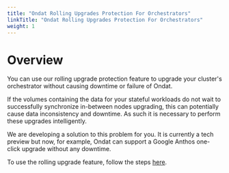 ```yaml
---
title: "Ondat Rolling Upgrades Protection For Orchestrators"
linkTitle: "Ondat Rolling Upgrades Protection For Orchestrators"
weight: 1
---
```


# Overview

You can use our rolling upgrade protection feature to upgrade your cluster's orchestrator without causing downtime or failure of Ondat.

If the volumes containing the data for your stateful workloads do not wait to successfully synchronize in-between nodes upgrading, this can potentially cause data inconsistency and downtime. As such it is necessary to perform these upgrades intelligently.

We are developing a solution to this problem for you. It is currently a tech preview but now, for example, Ondat can support a Google Anthos one-click upgrade without any downtime.

To use the rolling upgrade feature, follow the steps [here](/docs/operations/using-rolling-upgrades).
